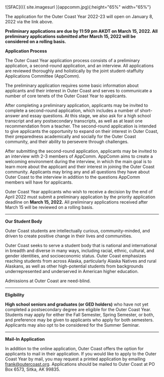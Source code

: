 <!-- This inserts the image -->
![SFAC]({{ site.imagesurl }}appcomm.jpg){:height="65%" width="65%"}

The application for the Outer Coast Year 2022-23 will open on January 8, 2022 via the link above. 

**Preliminary applications are due by 11:59 pm AKDT on March 15, 2022. All preliminary applications submitted after March 15, 2022 will be considered on a rolling basis.**

**Application Process**

The Outer Coast Year application process consists of a preliminary application, a second-round application, and an interview. All applications are reviewed thoroughly and holistically by the joint student-staffulty Applications Committee (AppComm).

The preliminary application requires some basic information about applicants and their interest in Outer Coast and serves to communicate a number of core tenets of the Outer Coast Year to applicants.

After completing a preliminary application, applicants may be invited to complete a second-round application, which includes a number of short-answer and essay questions. At this stage, we also ask for a high school transcript and any postsecondary transcripts, as well as at least one recommendation from a teacher. The second-round application is intended to give applicants the opportunity to expand on their interest in Outer Coast, their preparedness academically and socially for the Outer Coast community, and their ability to persevere through challenges. 

After submitting the second-round application, applicants may be invited to an interview with 2-3 members of AppComm. AppComm aims to create a welcoming environment during the interview, in which the main goal is to learn more about the applicant and their interest in joining the Outer Coast community. Applicants may bring any and all questions they have about Outer Coast to the interview in addition to the questions AppComm members will have for applicants. 

Outer Coast Year applicants who wish to receive a decision by the end of April 2022 must submit a preliminary application by the priority application deadline on **March 15, 2022.** All preliminary applications received after March 15 will be reviewed on a rolling basis.

---

**Our Student Body**

Outer Coast students are intellectually curious, community-minded, and driven to create positive change in their lives and communities. 

Outer Coast seeks to serve a student body that is national and international in breadth and diverse in many ways, including racial, ethnic, cultural, and gender identities, and socioeconomic status. Outer Coast emphasizes reaching students from across Alaska, particularly Alaska Natives and rural Alaskans, as well as other high-potential students from backgrounds underrepresented and underserved in American higher education.

Admissions at Outer Coast are need-blind. 

---

**Eligibility**

**High school seniors and graduates (or GED holders)** who have not yet completed a postsecondary degree are eligible for the Outer Coast Year. Students may apply for either the Fall Semester, Spring Semester, or both, and preference may be given to applicants who apply for both semesters. Applicants may also opt to be considered for the Summer Seminar.

---

**Mail-In Application**

In addition to the online application, Outer Coast offers the option for applicants to mail in their application. If you would like to apply to the Outer Coast Year by mail, you may request a printed application by emailing frank@outercoast.org. Applications should be mailed to Outer Coast at PO Box 6573, Sitka, AK 99835.

